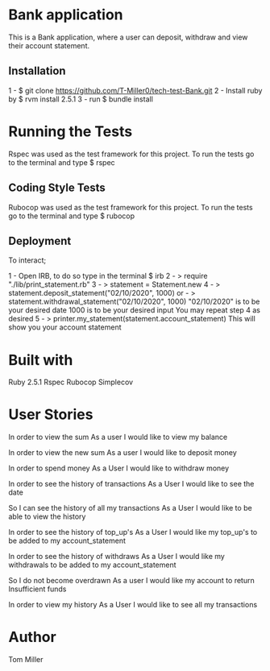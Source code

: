 # Bank application

This is a Bank application, where a user can deposit,
withdraw and view their account statement.

## Installation
1 - $ git clone https://github.com/T-Miller0/tech-test-Bank.git
2 - Install ruby by $ rvm install 2.5.1
3 - run $ bundle install

# Running the Tests
Rspec was used as the test framework for this project.
To run the tests go to the terminal and type $ rspec

## Coding Style Tests
Rubocop was used as the test framework for this project.
To run the tests go to the terminal and type $ rubocop


## Deployment

To interact;

1 - Open IRB, to do so type in the terminal $ irb
2 - > require "./lib/print_statement.rb"
3 - > statement = Statement.new
4 - > statement.deposit_statement("02/10/2020", 1000)
or - > statement.withdrawal_statement("02/10/2020", 1000)
"02/10/2020" is to be your desired date
1000 is to be your desired input
You may repeat step 4 as desired
5 - > printer.my_statement(statement.account_statement)
This will show you your account statement

# Built with
Ruby 2.5.1
Rspec
Rubocop
Simplecov

# User Stories

In order to view the sum
As a user
I would like to view my balance

In order to view the new sum
As a user
I would like to deposit money

In order to spend money
As a User
I would like to withdraw money

In order to see the history of transactions
As a User
I would like to see the date

So I can see the history of all my transactions
As a User
I would like to be able to view the history

In order to see the history of top_up's
As a User
I would like my top_up's to be added to my account_statement

In order to see the history of withdraws
As a User
I would like my withdrawals to be added to my account_statement

So I do not become overdrawn
As a user
I would like my account to return Insufficient funds

In order to view my history
As a User
I would like to see all my transactions

# Author
Tom Miller
